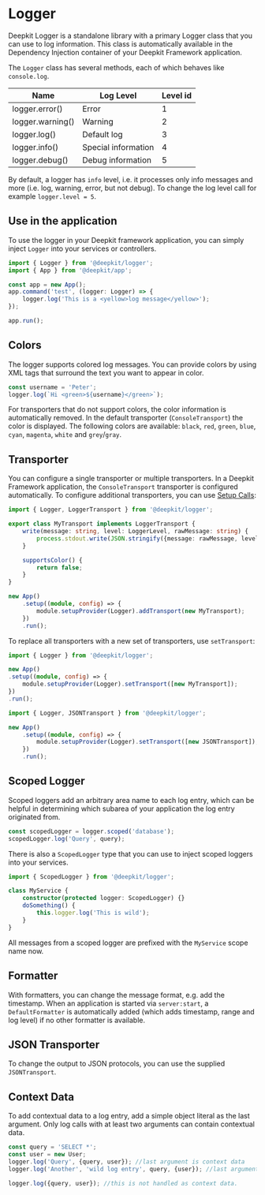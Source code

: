 # Logger

Deepkit Logger is a standalone library with a primary Logger class that you can use to log information. This class is automatically available in the Dependency Injection container of your Deepkit Framework application.

The `Logger` class has several methods, each of which behaves like `console.log`.

| Name            | Log Level           | Level id |
|-----------------|---------------------|----------|
| logger.error()  | Error               | 1        |
| logger.warning()| Warning             | 2        |
| logger.log()    | Default log         | 3        |
| logger.info()   | Special information | 4        |
| logger.debug()  | Debug information   | 5        |


By default, a logger has `info` level, i.e. it processes only info messages and more (i.e. log, warning, error, but not debug). To change the log level call for example `logger.level = 5`.

## Use in the application

To use the logger in your Deepkit framework application, you can simply inject `Logger` into your services or controllers.

```typescript
import { Logger } from '@deepkit/logger';
import { App } from '@deepkit/app';

const app = new App();
app.command('test', (logger: Logger) => {
    logger.log('This is a <yellow>log message</yellow>');
});

app.run();
```

## Colors

The logger supports colored log messages. You can provide colors by using XML tags that surround the text you want to appear in color.

```typescript
const username = 'Peter';
logger.log(`Hi <green>${username}</green>`);
```

For transporters that do not support colors, the color information is automatically removed. In the default transporter (`ConsoleTransport`) the color is displayed. The following colors are available: `black`, `red`, `green`, `blue`, `cyan`, `magenta`, `white` and `grey`/`gray`.

## Transporter

You can configure a single transporter or multiple transporters. In a Deepkit Framework application, the `ConsoleTransport` transporter is configured automatically. To configure additional transporters, you can use [Setup Calls](dependency-injection.md#di-setup-calls):

```typescript
import { Logger, LoggerTransport } from '@deepkit/logger';

export class MyTransport implements LoggerTransport {
    write(message: string, level: LoggerLevel, rawMessage: string) {
        process.stdout.write(JSON.stringify({message: rawMessage, level, time: new Date}) + '\n');
    }

    supportsColor() {
        return false;
    }
}

new App()
    .setup((module, config) => {
        module.setupProvider(Logger).addTransport(new MyTransport);
    })
    .run();
```

To replace all transporters with a new set of transporters, use `setTransport`:

```typescript
import { Logger } from '@deepkit/logger';

new App()
.setup((module, config) => {
    module.setupProvider(Logger).setTransport([new MyTransport]);
})
.run();
```

```typescript
import { Logger, JSONTransport } from '@deepkit/logger';

new App()
    .setup((module, config) => {
        module.setupProvider(Logger).setTransport([new JSONTransport]);
    })
    .run();
```

## Scoped Logger

Scoped loggers add an arbitrary area name to each log entry, which can be helpful in determining which subarea of your application the log entry originated from.

```typescript
const scopedLogger = logger.scoped('database');
scopedLogger.log('Query', query);
```

There is also a `ScopedLogger` type that you can use to inject scoped loggers into your services.

```typescript
import { ScopedLogger } from '@deepkit/logger';

class MyService {
    constructor(protected logger: ScopedLogger) {}
    doSomething() {
        this.logger.log('This is wild');
    }
}
```

All messages from a scoped logger are prefixed with the `MyService` scope name now.

## Formatter

With formatters, you can change the message format, e.g. add the timestamp. When an application is started via `server:start`, a `DefaultFormatter` is automatically added (which adds timestamp, range and log level) if no other formatter is available.

## JSON Transporter

To change the output to JSON protocols, you can use the supplied `JSONTransport`.

## Context Data

To add contextual data to a log entry, add a simple object literal as the last argument. Only log calls with at least two arguments can contain contextual data.

```typescript
const query = 'SELECT *';
const user = new User;
logger.log('Query', {query, user}); //last argument is context data
logger.log('Another', 'wild log entry', query, {user}); //last argument is context data

logger.log({query, user}); //this is not handled as context data.
```
